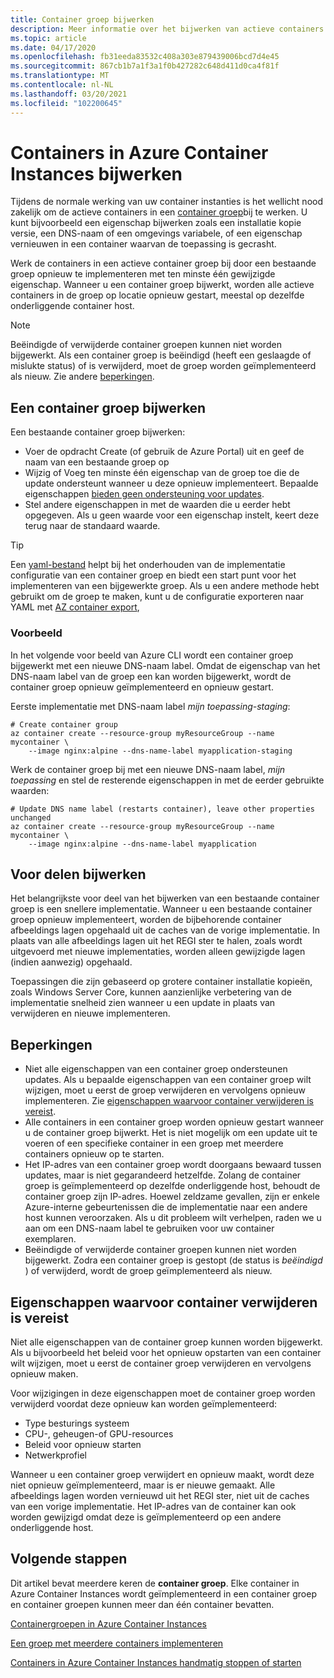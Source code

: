 ```yaml
---
title: Container groep bijwerken
description: Meer informatie over het bijwerken van actieve containers in uw Azure Container Instances-container groepen.
ms.topic: article
ms.date: 04/17/2020
ms.openlocfilehash: fb31eeda83532c408a303e879439006bcd7d4e45
ms.sourcegitcommit: 867cb1b7a1f3a1f0b427282c648d411d0ca4f81f
ms.translationtype: MT
ms.contentlocale: nl-NL
ms.lasthandoff: 03/20/2021
ms.locfileid: "102200645"
---
```

# <a name="update-containers-in-azure-container-instances"></a>Containers in Azure Container Instances bijwerken

Tijdens de normale werking van uw container instanties is het wellicht nood zakelijk om de actieve containers in een [container groep](./container-instances-container-groups.md)bij te werken. U kunt bijvoorbeeld een eigenschap bijwerken zoals een installatie kopie versie, een DNS-naam of een omgevings variabele, of een eigenschap vernieuwen in een container waarvan de toepassing is gecrasht.

Werk de containers in een actieve container groep bij door een bestaande groep opnieuw te implementeren met ten minste één gewijzigde eigenschap. Wanneer u een container groep bijwerkt, worden alle actieve containers in de groep op locatie opnieuw gestart, meestal op dezelfde onderliggende container host.

> [!NOTE]
> Beëindigde of verwijderde container groepen kunnen niet worden bijgewerkt. Als een container groep is beëindigd (heeft een geslaagde of mislukte status) of is verwijderd, moet de groep worden geïmplementeerd als nieuw. Zie andere [beperkingen](#limitations).

## <a name="update-a-container-group"></a>Een container groep bijwerken

Een bestaande container groep bijwerken:

* Voer de opdracht Create (of gebruik de Azure Portal) uit en geef de naam van een bestaande groep op 
* Wijzig of Voeg ten minste één eigenschap van de groep toe die de update ondersteunt wanneer u deze opnieuw implementeert. Bepaalde eigenschappen [bieden geen ondersteuning voor updates](#properties-that-require-container-delete).
* Stel andere eigenschappen in met de waarden die u eerder hebt opgegeven. Als u geen waarde voor een eigenschap instelt, keert deze terug naar de standaard waarde.

> [!TIP]
> Een [yaml-bestand](./container-instances-container-groups.md#deployment) helpt bij het onderhouden van de implementatie configuratie van een container groep en biedt een start punt voor het implementeren van een bijgewerkte groep. Als u een andere methode hebt gebruikt om de groep te maken, kunt u de configuratie exporteren naar YAML met [AZ container export][az-container-export], 

### <a name="example"></a>Voorbeeld

In het volgende voor beeld van Azure CLI wordt een container groep bijgewerkt met een nieuwe DNS-naam label. Omdat de eigenschap van het DNS-naam label van de groep een kan worden bijgewerkt, wordt de container groep opnieuw geïmplementeerd en opnieuw gestart.

Eerste implementatie met DNS-naam label *mijn toepassing-staging*:

```azurecli-interactive
# Create container group
az container create --resource-group myResourceGroup --name mycontainer \
    --image nginx:alpine --dns-name-label myapplication-staging
```

Werk de container groep bij met een nieuwe DNS-naam label, *mijn toepassing* en stel de resterende eigenschappen in met de eerder gebruikte waarden:

```azurecli-interactive
# Update DNS name label (restarts container), leave other properties unchanged
az container create --resource-group myResourceGroup --name mycontainer \
    --image nginx:alpine --dns-name-label myapplication
```

## <a name="update-benefits"></a>Voor delen bijwerken

Het belangrijkste voor deel van het bijwerken van een bestaande container groep is een snellere implementatie. Wanneer u een bestaande container groep opnieuw implementeert, worden de bijbehorende container afbeeldings lagen opgehaald uit de caches van de vorige implementatie. In plaats van alle afbeeldings lagen uit het REGI ster te halen, zoals wordt uitgevoerd met nieuwe implementaties, worden alleen gewijzigde lagen (indien aanwezig) opgehaald.

Toepassingen die zijn gebaseerd op grotere container installatie kopieën, zoals Windows Server Core, kunnen aanzienlijke verbetering van de implementatie snelheid zien wanneer u een update in plaats van verwijderen en nieuwe implementeren.

## <a name="limitations"></a>Beperkingen

* Niet alle eigenschappen van een container groep ondersteunen updates. Als u bepaalde eigenschappen van een container groep wilt wijzigen, moet u eerst de groep verwijderen en vervolgens opnieuw implementeren. Zie [eigenschappen waarvoor container verwijderen is vereist](#properties-that-require-container-delete).
* Alle containers in een container groep worden opnieuw gestart wanneer u de container groep bijwerkt. Het is niet mogelijk om een update uit te voeren of een specifieke container in een groep met meerdere containers opnieuw op te starten.
* Het IP-adres van een container groep wordt doorgaans bewaard tussen updates, maar is niet gegarandeerd hetzelfde. Zolang de container groep is geïmplementeerd op dezelfde onderliggende host, behoudt de container groep zijn IP-adres. Hoewel zeldzame gevallen, zijn er enkele Azure-interne gebeurtenissen die de implementatie naar een andere host kunnen veroorzaken. Als u dit probleem wilt verhelpen, raden we u aan om een DNS-naam label te gebruiken voor uw container exemplaren.
* Beëindigde of verwijderde container groepen kunnen niet worden bijgewerkt. Zodra een container groep is gestopt (de status is *beëindigd* ) of verwijderd, wordt de groep geïmplementeerd als nieuw.

## <a name="properties-that-require-container-delete"></a>Eigenschappen waarvoor container verwijderen is vereist

Niet alle eigenschappen van de container groep kunnen worden bijgewerkt. Als u bijvoorbeeld het beleid voor het opnieuw opstarten van een container wilt wijzigen, moet u eerst de container groep verwijderen en vervolgens opnieuw maken.

Voor wijzigingen in deze eigenschappen moet de container groep worden verwijderd voordat deze opnieuw kan worden geïmplementeerd:

* Type besturings systeem
* CPU-, geheugen-of GPU-resources
* Beleid voor opnieuw starten
* Netwerkprofiel

Wanneer u een container groep verwijdert en opnieuw maakt, wordt deze niet opnieuw geïmplementeerd, maar is er nieuwe gemaakt. Alle afbeeldings lagen worden vernieuwd uit het REGI ster, niet uit de caches van een vorige implementatie. Het IP-adres van de container kan ook worden gewijzigd omdat deze is geïmplementeerd op een andere onderliggende host.

## <a name="next-steps"></a>Volgende stappen

Dit artikel bevat meerdere keren de **container groep**. Elke container in Azure Container Instances wordt geïmplementeerd in een container groep en container groepen kunnen meer dan één container bevatten.

[Containergroepen in Azure Container Instances](./container-instances-container-groups.md)

[Een groep met meerdere containers implementeren](container-instances-multi-container-group.md)

[Containers in Azure Container Instances handmatig stoppen of starten](container-instances-stop-start.md)

<!-- LINKS - External -->

<!-- LINKS - Internal -->
[az-container-create]: /cli/azure/container#az-container-create
[azure-cli-install]: /cli/azure/install-azure-cli
[az-container-export]: /cli/azure/container#az-container-export
